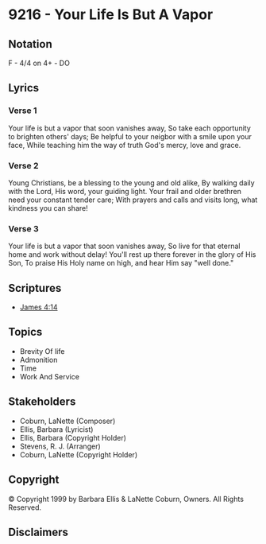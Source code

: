 # 9216 - Your Life Is But A Vapor

## Notation

F - 4/4 on 4+ - DO

## Lyrics

### Verse 1

Your life is but a vapor that soon vanishes away, So take each opportunity to brighten others' days; Be helpful to your neigbor with a smile upon your face, While teaching him the way of truth God's mercy, love and grace.

### Verse 2

Young Christians, be a blessing to the young and old alike, By walking  daily with the Lord, His word, your guiding light. Your frail and older brethren need your constant tender care; With prayers and calls and visits long, what kindness you can share!

### Verse 3

Your life is but a vapor that soon vanishes away, So live for that eternal home and work without delay! You'll rest up there forever in the glory of His Son, To praise His Holy name on high, and hear Him say "well done."


## Scriptures

- [James 4:14](https://www.biblegateway.com/passage/?search=James%204%3A14)

## Topics

- Brevity Of life
- Admonition
- Time
- Work And Service

## Stakeholders

- Coburn, LaNette (Composer)
- Ellis, Barbara (Lyricist)
- Ellis, Barbara (Copyright Holder)
- Stevens, R. J. (Arranger)
- Coburn, LaNette (Copyright Holder)

## Copyright

© Copyright 1999 by Barbara Ellis & LaNette Coburn, Owners. All Rights Reserved.


## Disclaimers


